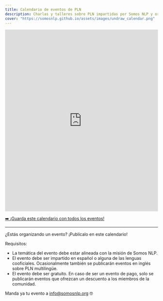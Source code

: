 ```yaml
---
title: Calendario de eventos de PLN
description: Charlas y talleres sobre PLN impartidas por Somos NLP y organizaciones colaboradoras
cover: "https://somosnlp.github.io/assets/images/undraw_calendar.png"
---
```


<div style="display: flex; justify-content: center;">
<iframe src="https://calendar.google.com/calendar/embed?height=600&wkst=2&bgcolor=%23ffffff&ctz=Europe%2FMadrid&showTitle=0&showNav=1&showDate=1&showPrint=0&showTabs=0&showCalendars=0&hl=es&src=ZWM3MGZhODIzNmYyNzBlMTYwYzFiMjdhNDgzZWMyMjA1ZjQwYzUyN2E5N2MwZTJhZmY0OTcwZDZmZjBkYzQyMEBncm91cC5jYWxlbmRhci5nb29nbGUuY29t&color=%23F6BF26" style="border-width:0" width="800" height="600" frameborder="0" scrolling="no"></iframe>
</div>

<a
    href="https://calendar.google.com/calendar/u/0?cid=ZWM3MGZhODIzNmYyNzBlMTYwYzFiMjdhNDgzZWMyMjA1ZjQwYzUyN2E5N2MwZTJhZmY0OTcwZDZmZjBkYzQyMEBncm91cC5jYWxlbmRhci5nb29nbGUuY29t">
    ➡️ ¡Guarda este calendario con todos los eventos!
</a>

---

¿Estás organizando un evento? ¡Publícalo en este calendario!

Requisitos:
- La temática del evento debe estar alineada con la misión de Somos NLP.
- El evento debe ser impartido en español o alguna de las lenguas cooficiales. Ocasionalmente también se publicarán eventos en inglés sobre PLN multilingüe.
- El evento debe ser gratuito. En caso de ser un evento de pago, solo se publicarán eventos que ofrezcan un descuento a los miembros de la comunidad.

Manda ya tu evento a info@somosnlp.org 🤓
